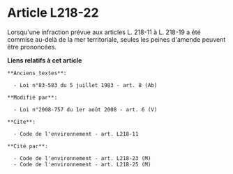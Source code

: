 # Article L218-22

Lorsqu'une infraction prévue aux articles L. 218-11 à L. 218-19 a été commise au-delà de la mer territoriale, seules les
peines d'amende peuvent être prononcées.

**Liens relatifs à cet article**

	**Anciens textes**:

	  - Loi n°83-583 du 5 juillet 1983 - art. 8 (Ab)

	**Modifié par**:

	  - Loi n°2008-757 du 1er août 2008 - art. 6 (V)

	**Cite**:

	  - Code de l'environnement - art. L218-11

	**Cité par**:

	  - Code de l'environnement - art. L218-23 (M)
	  - Code de l'environnement - art. L218-25 (M)
